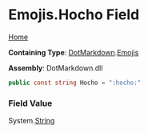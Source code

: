 # Emojis\.Hocho Field

[Home](../../../README.md)

**Containing Type**: [DotMarkdown](../../README.md)\.[Emojis](../README.md)

**Assembly**: DotMarkdown\.dll

```csharp
public const string Hocho = ":hocho:"
```

### Field Value

System\.[String](https://docs.microsoft.com/en-us/dotnet/api/system.string)